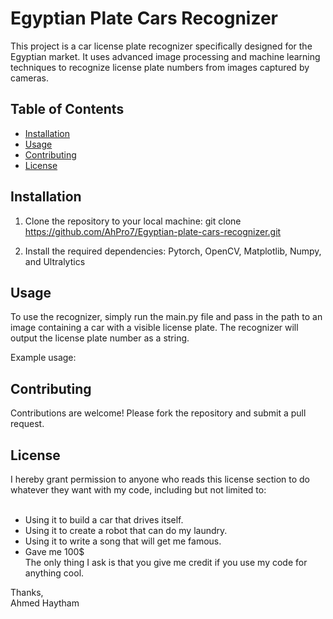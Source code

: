 # Egyptian Plate Cars Recognizer

This project is a car license plate recognizer specifically designed for the Egyptian market. It uses advanced image processing and machine learning techniques to recognize license plate numbers from images captured by cameras.

## Table of Contents

- [Installation](#installation)
- [Usage](#usage)
- [Contributing](#contributing)
- [License](#license)

## Installation

1. Clone the repository to your local machine:
git clone https://github.com/AhPro7/Egyptian-plate-cars-recognizer.git

2. Install the required dependencies: Pytorch, OpenCV, Matplotlib, Numpy, and Ultralytics

## Usage

To use the recognizer, simply run the main.py file and pass in the path to an image containing a car with a visible license plate. The recognizer will output the license plate number as a string.

Example usage:


## Contributing

Contributions are welcome! Please fork the repository and submit a pull request.

## License

I hereby grant permission to anyone who reads this license section to do whatever they want with my code, including but not limited to:<br>
<br>
- Using it to build a car that drives itself.
- Using it to create a robot that can do my laundry.
- Using it to write a song that will get me famous.
- Gave me 100$ <br>
The only thing I ask is that you give me credit if you use my code for anything cool.

Thanks,<br>
Ahmed Haytham




